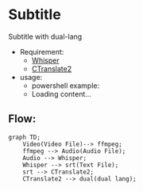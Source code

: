 # Subtitle 

Subtitle with dual-lang

* Requirement:
  * [Whisper](./Whisper/)
  * [CTranslate2](./CTranslate2/)
* usage:
  * powershell example:
  * <div class="load_as_code_session" data-url="convert.ps1">Loading content...</div>

## Flow:
```mermaid
graph TD;
    Video(Video File)--> ffmpeg;
    ffmpeg --> Audio(Audio File);
    Audio --> Whisper;
    Whisper --> srt(Text File);
    srt --> CTranslate2;
    CTranslate2 --> dual(dual lang);

```

<script src="https://posetmage.com/assets/js/LoadAsCodeSession.js"></script>